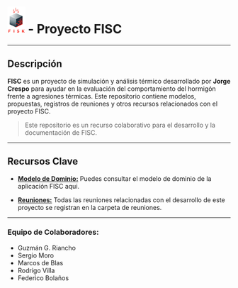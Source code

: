 # <img src="/propuestas/logo/Modelos pasados/3.png" alt="FISC Logo" height="60"> - Proyecto FISC

---

## Descripción

**FISC** es un proyecto de simulación y análisis térmico desarrollado por **Jorge Crespo** para ayudar en la evaluación del comportamiento del hormigón frente a agresiones térmicas. Este repositorio contiene modelos, propuestas, registros de reuniones y otros recursos relacionados con el proyecto FISC.

> Este repositorio es un recurso colaborativo para el desarrollo y la documentación de FISC.

---

## Recursos Clave

- **[Modelo de Dominio:](/documentosMD/modeloDelDominio.md)** Puedes consultar el modelo de dominio de la aplicación FISC aqui.

- **[Reuniones:](/reunionesPdf/)** Todas las reuniones relacionadas con el desarrollo de este proyecto se registran en la carpeta de reuniones.

---

### Equipo de Colaboradores:

- Guzmán G. Riancho
- Sergio Moro
- Marcos de Blas
- Rodrigo Villa
- Federico Bolaños
